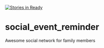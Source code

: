 [![Stories in Ready](https://badge.waffle.io/cyberplanner/social_event_reminder.png?label=ready&title=Ready)](https://waffle.io/cyberplanner/social_event_reminder)
# social_event_reminder
Awesome social network for family members
